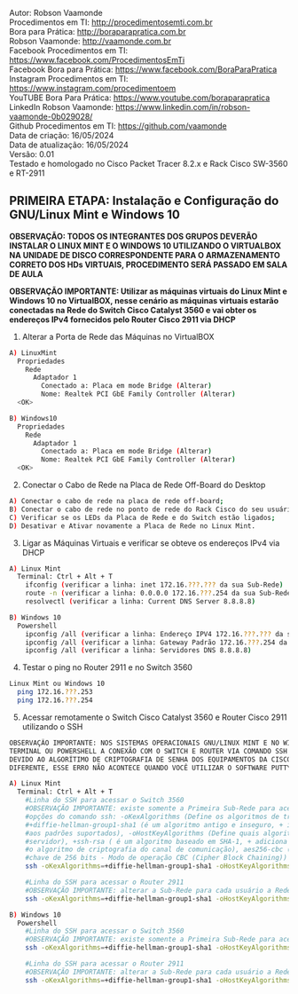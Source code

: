 Autor: Robson Vaamonde<br>
Procedimentos em TI: http://procedimentosemti.com.br<br>
Bora para Prática: http://boraparapratica.com.br<br>
Robson Vaamonde: http://vaamonde.com.br<br>
Facebook Procedimentos em TI: https://www.facebook.com/ProcedimentosEmTi<br>
Facebook Bora para Prática: https://www.facebook.com/BoraParaPratica<br>
Instagram Procedimentos em TI: https://www.instagram.com/procedimentoem<br>
YouTUBE Bora Para Prática: https://www.youtube.com/boraparapratica<br>
LinkedIn Robson Vaamonde: https://www.linkedin.com/in/robson-vaamonde-0b029028/<br>
Github Procedimentos em TI: https://github.com/vaamonde<br>
Data de criação: 16/05/2024<br>
Data de atualização: 16/05/2024<br>
Versão: 0.01<br>
Testado e homologado no Cisco Packet Tracer 8.2.x e Rack Cisco SW-3560 e RT-2911

## PRIMEIRA ETAPA: Instalação e Configuração do GNU/Linux Mint e Windows 10

**OBSERVAÇÃO: TODOS OS INTEGRANTES DOS GRUPOS DEVERÃO INSTALAR O LINUX MINT E O WINDOWS 10 UTILIZANDO O VIRTUALBOX NA UNIDADE DE DISCO CORRESPONDENTE PARA O ARMAZENAMENTO CORRETO DOS HDs VIRTUAIS, PROCEDIMENTO SERÁ PASSADO EM SALA DE AULA**

**OBSERVAÇÃO IMPORTANTE: Utilizar as máquinas virtuais do Linux Mint e Windows 10 no VirtualBOX, nesse cenário as máquinas virtuais estarão conectadas na Rede do Switch Cisco Catalyst 3560 e vai obter os endereços IPv4 fornecidos pelo Router Cisco 2911 via DHCP**

01. Alterar a Porta de Rede das Máquinas no VirtualBOX

```bash
A) LinuxMint
  Propriedades
    Rede
      Adaptador 1
        Conectado a: Placa em mode Bridge (Alterar)
        Nome: Realtek PCI GbE Family Controller (Alterar)
  <OK>

B) Windows10
  Propriedades
    Rede
      Adaptador 1
        Conectado a: Placa em mode Bridge (Alterar)
        Nome: Realtek PCI GbE Family Controller (Alterar)
  <OK>
```

02. Conectar o Cabo de Rede na Placa de Rede Off-Board do Desktop

```bash
A) Conectar o cabo de rede na placa de rede off-board;
B) Conectar o cabo de rede no ponto de rede do Rack Cisco do seu usuário;
C) Verificar se os LEDs da Placa de Rede e do Switch estão ligados;
D) Desativar e Ativar novamente a Placa de Rede no Linux Mint.
```

03. Ligar as Máquinas Virtuais e verificar se obteve os endereços IPv4 via DHCP

```bash
A) Linux Mint
  Terminal: Ctrl + Alt + T 
    ifconfig (verificar a linha: inet 172.16.???.??? da sua Sub-Rede)
    route -n (verificar a linha: 0.0.0.0 172.16.???.254 da sua Sub-Rede)
    resolvectl (verificar a linha: Current DNS Server 8.8.8.8)

B) Windows 10
  Powershell
    ipconfig /all (verificar a linha: Endereço IPV4 172.16.???.??? da sua Sub-Rede)
    ipconfig /all (verificar a linha: Gateway Padrão 172.16.???.254 da sua Sub-Rede)
    ipconfig /all (verificar a linha: Servidores DNS 8.8.8.8)
```

04. Testar o ping no Router 2911 e no Switch 3560

```bash
Linux Mint ou Windows 10 
  ping 172.16.???.253
  ping 172.16.???.254
```

05. Acessar remotamente o Switch Cisco Catalyst 3560 e Router Cisco 2911 utilizando o SSH

```bash
OBSERVAÇÃO IMPORTANTE: NOS SISTEMAS OPERACIONAIS GNU/LINUX MINT E NO WINDOWS 10, UTILIZANDO O 
TERMINAL OU POWERSHELL A CONEXÃO COM O SWITCH E ROUTER VIA COMANDO SSH PRECISA SER MODIFICADA 
DEVIDO AO ALGORÍTIMO DE CRIPTOGRAFIA DE SENHA DOS EQUIPAMENTOS DA CISCO UTILIZAR UM PADRÃO
DIFERENTE, ESSE ERRO NÃO ACONTECE QUANDO VOCÊ UTILIZAR O SOFTWARE PUTTY.

A) Linux Mint
  Terminal: Ctrl + Alt + T
    #Linha do SSH para acessar o Switch 3560
    #OBSERVAÇÃO IMPORTANTE: existe somente a Primeira Sub-Rede para acessar o Switch
    #opções do comando ssh: -oKexAlgorithms (Define os algoritmos de troca de chaves  Key Exchange Algorithms - Kex),
    #+diffie-hellman-group1-sha1 (é um algoritmo antigo e inseguro, + indica que esse algoritmo está sendo adicionado
    #aos padrões suportados), -oHostKeyAlgorithms (Define quais algoritmos podem ser usados para validar a chave do 
    #servidor), +ssh-rsa ( é um algoritmo baseado em SHA-1, + adiciona esse algoritmo à lista de suportados), -c (Define
    #o algoritmo de criptografia do canal de comunicação), aes256-cbc (AES (Advanced Encryption Standard) com uma 
    #chave de 256 bits - Modo de operação CBC (Cipher Block Chaining))
    ssh -oKexAlgorithms=+diffie-hellman-group1-sha1 -oHostKeyAlgorithms=+ssh-rsa -c aes256-cbc seu_usuario@172.16.???.253

    #Linha do SSH para acessar o Router 2911
    #OBSERVAÇÃO IMPORTANTE: alterar a Sub-Rede para cada usuário a Rede
    ssh -oKexAlgorithms=+diffie-hellman-group1-sha1 -oHostKeyAlgorithms=+ssh-rsa -c aes256-cbc seu_usuario@172.16.???.254

B) Windows 10
  Powershell
    #Linha do SSH para acessar o Switch 3560
    #OBSERVAÇÃO IMPORTANTE: existe somente a Primeira Sub-Rede para acessar o Switch
    ssh -oKexAlgorithms=+diffie-hellman-group1-sha1 -oHostKeyAlgorithms=+ssh-rsa -c aes256-cbc seu_usuario@172.16.???.253

    #Linha do SSH para acessar o Router 2911
    #OBSERVAÇÃO IMPORTANTE: alterar a Sub-Rede para cada usuário a Rede
    ssh -oKexAlgorithms=+diffie-hellman-group1-sha1 -oHostKeyAlgorithms=+ssh-rsa -c aes256-cbc seu_usuario@172.16.???.254
```